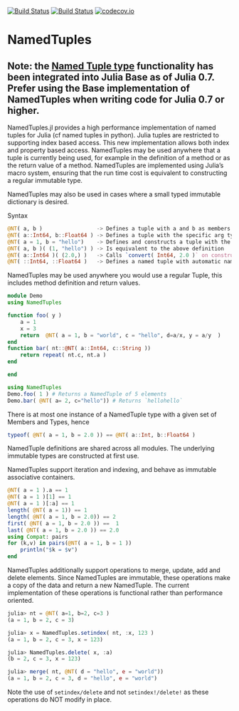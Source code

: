 [![Build Status](https://travis-ci.org/JuliaData/NamedTuples.jl.svg?branch=master)](https://travis-ci.org/JuliaData/NamedTuples.jl)
[![Build Status](https://ci.appveyor.com/api/projects/status/github/JuliaData/NamedTuples.jl?svg=true)](https://ci.appveyor.com/project/quinnj/namedtuples-jl)
[![codecov.io](http://codecov.io/github/JuliaData/NamedTuples.jl/coverage.svg?branch=master)](http://codecov.io/github/JuliaData/NamedTuples.jl?branch=master)

# NamedTuples

## Note: the [Named Tuple type](https://docs.julialang.org/en/v1/manual/types/#Named-Tuple-Types-1) functionality has been integrated into Julia Base as of Julia 0.7. Prefer using the Base implementation of NamedTuples when writing code for Julia 0.7 or higher.

NamedTuples.jl provides a high performance implementation of named tuples for Julia (cf named tuples in python). Julia tuples are restricted to supporting index based access. This new implementation allows both index and property based access. NamedTuples may be used anywhere that a tuple is currently being used, for example in the definition of a method or as the return value of a method. NamedTuples are implemented using Julia’s macro system, ensuring that the run time cost is equivalent to constructing a regular immutable type.

NamedTuples may also be used in cases where a small typed immutable dictionary is desired.

Syntax

```julia
@NT( a, b )                 -> Defines a tuple with a and b as members
@NT( a::Int64, b::Float64 ) -> Defines a tuple with the specific arg types as members
@NT( a = 1, b = "hello")    -> Defines and constructs a tuple with the specifed members and values
@NT( a, b )( (1, "hello") ) -> Is equivalent to the above definition
@NT( a::Int64 )( (2.0,) )   -> Calls `convert( Int64, 2.0 )` on construction and sets `a`
@NT( ::Int64, ::Float64 )   -> Defines a named tuple with automatic names
```

NamedTuples may be used anywhere you would use a regular Tuple, this includes method definition and return values.

```julia
module Demo
using NamedTuples

function foo( y )
    a = 1
    x = 3
    return  @NT( a = 1, b = "world", c = "hello", d=a/x, y = a/y  )
end
function bar( nt::@NT( a::Int64, c::String ))
    return repeat( nt.c, nt.a )
end

end

using NamedTuples
Demo.foo( 1 ) # Returns a NamedTuple of 5 elements
Demo.bar( @NT( a= 2, c="hello")) # Returns `hellohello`
```

There is at most one instance of a NamedTuple type with a given set of Members and Types, hence

```julia
typeof( @NT( a = 1, b = 2.0 )) == @NT( a::Int, b::Float64 )
```

NamedTuple definitions are shared across all modules. The underlying immutable types are constructed at first use.

NamedTuples support iteration and indexing, and behave as immutable associative containers.

```julia
@NT( a = 1 ).a == 1
@NT( a = 1 )[1] == 1
@NT( a = 1 )[:a] == 1
length( @NT( a = 1)) == 1
length( @NT( a = 1, b = 2.0)) == 2
first( @NT( a = 1, b = 2.0 )) ==  1
last( @NT( a = 1, b = 2.0 )) == 2.0
using Compat: pairs
for (k,v) in pairs(@NT( a = 1, b = 1 ))
    println("$k = $v")
end
```

NamedTuples additionally support operations to merge, update, add and delete elements.  Since NamedTuples
are immutable, these operations make a copy of the data and return a new NamedTuple. The current
implementation of these operations is functional rather than performance oriented.

```julia
julia> nt = @NT( a=1, b=2, c=3 )
(a = 1, b = 2, c = 3)

julia> x = NamedTuples.setindex( nt, :x, 123 )
(a = 1, b = 2, c = 3, x = 123)

julia> NamedTuples.delete( x, :a)
(b = 2, c = 3, x = 123)

julia> merge( nt, @NT( d = "hello", e = "world"))
(a = 1, b = 2, c = 3, d = "hello", e = "world")
```

Note the use of `setindex/delete` and not `setindex!/delete!` as these operations do NOT modify in place.
